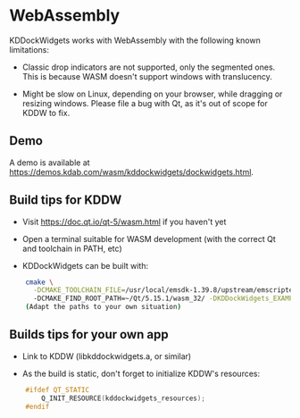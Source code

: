 # WebAssembly

KDDockWidgets works with WebAssembly with the following known limitations:

- Classic drop indicators are not supported, only the segmented ones. This is because
  WASM doesn't support windows with translucency.

- Might be slow on Linux, depending on your browser, while dragging or resizing windows.
  Please file a bug with Qt, as it's out of scope for KDDW to fix.

## Demo

A demo is available at <https://demos.kdab.com/wasm/kddockwidgets/dockwidgets.html>.

## Build tips for KDDW

- Visit <https://doc.qt.io/qt-5/wasm.html> if you haven't yet

- Open a terminal suitable for WASM development (with the correct Qt and toolchain in PATH, etc)

- KDDockWidgets can be built with:

```bash
    cmake \
      -DCMAKE_TOOLCHAIN_FILE=/usr/local/emsdk-1.39.8/upstream/emscripten/cmake/Modules/Platform/Emscripten.cmake
      -DCMAKE_FIND_ROOT_PATH=~/Qt/5.15.1/wasm_32/ -DKDDockWidgets_EXAMPLES=OFF -DCMAKE_BUILD_TYPE=Release`
    (Adapt the paths to your own situation)
```

## Builds tips for your own app

- Link to KDDW (libkddockwidgets.a, or similar)

- As the build is static, don't forget to initialize KDDW's resources:

```cpp
    #ifdef QT_STATIC
        Q_INIT_RESOURCE(kddockwidgets_resources);
    #endif
```
